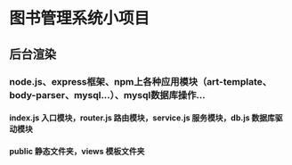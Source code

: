 # 图书管理系统小项目

## 后台渲染

### node.js、express框架、npm上各种应用模块（art-template、body-parser、mysql...）、mysql数据库操作...

#### index.js   入口模块，router.js   路由模块，service.js   服务模块，db.js   数据库驱动模块

#### public   静态文件夹，views   模板文件夹

#### 